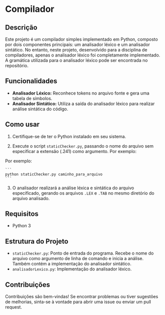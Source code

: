 # Compilador

## Descrição
Este projeto é um compilador simples implementado em Python, composto por dois componentes principais: um analisador léxico e um analisador sintático. No entanto, neste projeto, desenvolvido para a disciplina de compiladores, apenas o analisador léxico foi completamente implementado. A gramática utilizada para o analisador léxico pode ser encontrada no repositório.

## Funcionalidades
- **Analisador Léxico:** Reconhece tokens no arquivo fonte e gera uma tabela de símbolos.
- **Analisador Sintático:** Utiliza a saída do analisador léxico para realizar análise sintática do código.

## Como usar
1. Certifique-se de ter o Python instalado em seu sistema.

2. Execute o script `staticChecker.py`, passando o nome do arquivo sem especificar a extensão (.241) como argumento. Por exemplo:

 Por exemplo:

    ```
    python staticChecker.py caminho_para_arquivo
    ```

3. O analisador realizará a análise léxica e sintática do arquivo especificado, gerando os arquivos `.LEX` e `.TAB` no mesmo diretório do arquivo analisado.

## Requisitos
- Python 3

## Estrutura do Projeto
- `staticChecker.py`: Ponto de entrada do programa. Recebe o nome do arquivo como argumento de linha de comando e inicia a análise. Também contém a implementação do analisador sintático.
- `analisadorLexico.py`: Implementação do analisador léxico.

## Contribuições
Contribuições são bem-vindas! Se encontrar problemas ou tiver sugestões de melhorias, sinta-se à vontade para abrir uma issue ou enviar um pull request.